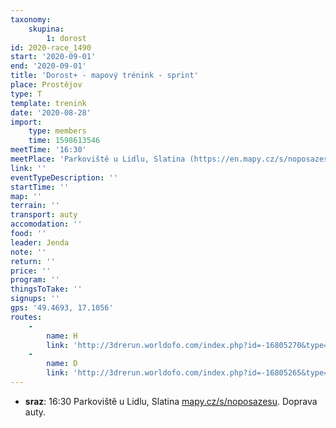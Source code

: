 ```yaml
---
taxonomy:
    skupina:
        1: dorost
id: 2020-race_1490
start: '2020-09-01'
end: '2020-09-01'
title: 'Dorost+ - mapový trénink - sprint'
place: Prostějov
type: T
template: trenink
date: '2020-08-28'
import:
    type: members
    time: 1598613546
meetTime: '16:30'
meetPlace: 'Parkoviště u Lidlu, Slatina (https://en.mapy.cz/s/noposazesu)'
link: ''
eventTypeDescription: ''
startTime: ''
map: ''
terrain: ''
transport: auty
accomodation: ''
food: ''
leader: Jenda
note: ''
return: ''
price: ''
program: ''
thingsToTake: ''
signups: ''
gps: '49.4693, 17.1056'
routes:
    -
        name: H
        link: 'http://3drerun.worldofo.com/index.php?id=-16805270&type=info'
    -
        name: D
        link: 'http://3drerun.worldofo.com/index.php?id=-16805265&type=info'
---
```


*   **sraz**: 16:30 Parkoviště u Lidlu, Slatina [mapy.cz/s/noposazesu](https://en.mapy.cz/s/noposazesu). Doprava auty.